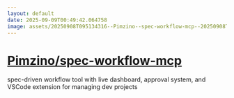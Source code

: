 ```yaml
---
layout: default
date: 2025-09-09T00:49:42.064758
image: assets/20250908T095134316--Pimzino--spec-workflow-mcp--20250908T095411658--cropped.png
---
```


# [Pimzino/spec-workflow-mcp](https://github.com/Pimzino/spec-workflow-mcp)

spec-driven workflow tool with live dashboard, approval system, and VSCode extension for managing dev projects
